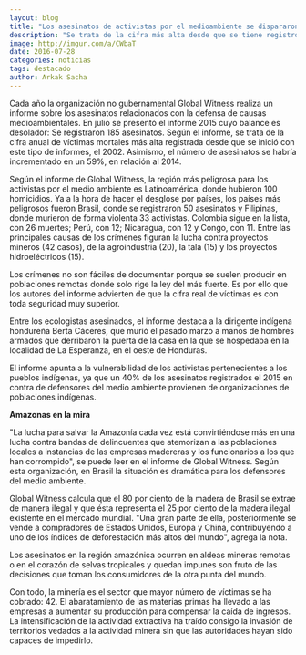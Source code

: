 ```yaml
---
layout: blog
title: "Los asesinatos de activistas por el medioambiente se dispararon el 2015 con 185 víctimas.markdown"
description: "Se trata de la cifra más alta desde que se tiene registro. Brasil es uno de los países con mayor número de casos. El 40 por ciento de los asesinados son indígenas, según el informe publicado este mes por la organización no gubernamental Global Witness."
image: http://imgur.com/a/CWbaT
date: 2016-07-28
categories: noticias
tags: destacado
author: Arkak Sacha
---
```


Cada año la organización no gubernamental Global Witness realiza un informe sobre los asesinatos relacionados con la defensa de causas medioambientales. En julio se presentó el informe 2015 cuyo balance es desolador: Se registraron 185 asesinatos. Según el informe, se trata de la cifra anual de víctimas mortales más alta registrada desde que se inició con este tipo de informes, el 2002. Asimismo, el número de asesinatos se habría incrementado en un 59%, en relación al 2014.

Según el informe de Global Witness, la región más peligrosa para los activistas por el medio ambiente es Latinoamérica, donde hubieron 100 homicidios. Ya a la hora de hacer el desglose por países, los países más peligrosos fueron Brasil, donde se registraron 50 asesinatos y Filipinas, donde murieron de forma violenta 33 activistas. Colombia sigue en la lista, con 26 muertes; Perú, con 12; Nicaragua, con 12 y Congo, con 11. Entre las principales causas de los crímenes figuran la lucha contra proyectos mineros (42 casos), de la agroindustria (20), la tala (15) y los proyectos hidroeléctricos (15).

Los crímenes no son fáciles de documentar porque se suelen producir en poblaciones remotas donde solo rige la ley del más fuerte. Es por ello que los autores del informe advierten de que la cifra real de víctimas es con toda seguridad muy superior.

Entre los ecologistas asesinados, el informe destaca a la dirigente indígena hondureña Berta Cáceres, que murió el pasado marzo a manos de hombres armados que derribaron la puerta de la casa en la que se hospedaba en la localidad de La Esperanza, en el oeste de Honduras.

El informe apunta a la vulnerabilidad de los activistas pertenecientes a los pueblos indígenas, ya que un 40% de los asesinatos registrados el 2015 en contra de defensores del medio ambiente provienen de organizaciones de poblaciones indígenas. 

<b>Amazonas en la mira</b>

"La lucha para salvar la Amazonía cada vez está convirtiéndose más en una lucha contra bandas de delincuentes que atemorizan a las poblaciones locales a instancias de las empresas madereras y los funcionarios a los que han corrompido", se puede leer en el informe de Global Witness. Según esta organización, en Brasil la situación es dramática para los defensores del medio ambiente. 

Global Witness calcula que el 80 por ciento de la madera de Brasil se extrae de manera ilegal y que ésta representa el 25 por ciento de la madera ilegal existente en el mercado mundial. "Una gran parte de ella, posteriormente se vende a compradores de Estados Unidos, Europa y China, contribuyendo a uno de los índices de deforestación más altos del mundo", agrega la nota.

Los asesinatos en la región amazónica ocurren en aldeas mineras remotas o en el corazón de selvas tropicales y quedan impunes son fruto de las decisiones que toman los consumidores de la otra punta del mundo.

Con todo, la minería es el sector que mayor número de víctimas se ha cobrado: 42. El abaratamiento de las materias primas ha llevado a las empresas a aumentar su producción para compensar la caída de ingresos. La intensificación de la actividad extractiva ha traído consigo la invasión de territorios vedados a la actividad minera sin que las autoridades hayan sido capaces de impedirlo.
